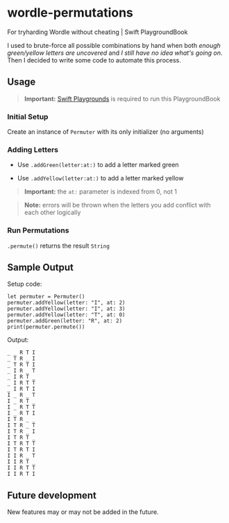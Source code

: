 # wordle-permutations
For tryharding Wordle without cheating | Swift PlaygroundBook

I used to brute-force all possible combinations by hand when both *enough green/yellow letters are uncovered* and *I still have no idea what's going on*. Then I decided to write some code to automate this process.

## Usage

> **Important:** [Swift Playgrounds](https://www.apple.com/swift/playgrounds/) is required to run this PlaygroundBook

### Initial Setup

Create an instance of `Permuter` with its only initializer (no arguments)

### Adding Letters

- Use `.addGreen(letter:at:)` to add a letter marked green

- Use `.addYellow(letter:at:)` to add a letter marked yellow

> **Important:** the `at:` parameter is indexed from 0, not 1

> **Note:** errors will be thrown when the letters you add conflict with each other logically

### Run Permutations

`.permute()` returns the result `String`

## Sample Output

Setup code:

```
let permuter = Permuter()
permuter.addYellow(letter: "I", at: 2)
permuter.addYellow(letter: "I", at: 3)
permuter.addYellow(letter: "T", at: 0)
permuter.addGreen(letter: "R", at: 2)
print(permuter.permute())
```

Output:

```
_ _ R T I 
_ T R _ I 
_ T R T I 
_ I R _ T 
_ I R T _ 
_ I R T T 
_ I R T I 
I _ R _ T 
I _ R T _ 
I _ R T T 
I _ R T I 
I T R _ _ 
I T R _ T 
I T R _ I 
I T R T _ 
I T R T T 
I T R T I 
I I R _ T 
I I R T _ 
I I R T T 
I I R T I 
```

## Future development

New features may or may not be added in the future.
